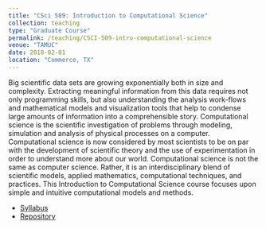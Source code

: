 ```yaml
---
title: "CSci 509: Introduction to Computational Science"
collection: teaching
type: "Graduate Course"
permalink: /teaching/CSCI-509-intro-computational-science
venue: "TAMUC"
date: 2018-02-01
location: "Commerce, TX"
---
```


Big scientific data sets are growing exponentially both in size and
complexity. Extracting meaningful information from this data requires
not only programming skills, but also understanding the analysis
work-flows and mathematical models and visualization tools that help
to condense large amounts of information into a comprehensible
story. Computational science is the scientific investigation of
problems through modeling, simulation and analysis of physical
processes on a computer.  Computational science is now considered by
most scientists to be on par with the development of scientific theory
and the use of experimentation in order to understand more about our
world.  Computational science is not the same as computer science.
Rather, it is an interdisciplinary blend of scientific models, applied
mathematics, computational techniques, and practices.  This
Introduction to Computational Science course focuses upon simple and
intuitive computational models and methods.

- [Syllabus](../files/csci509-spring2018-syllabus.pdf)
- [Repository](http://bitbucket.org/dharter/intro-compsci-class)
